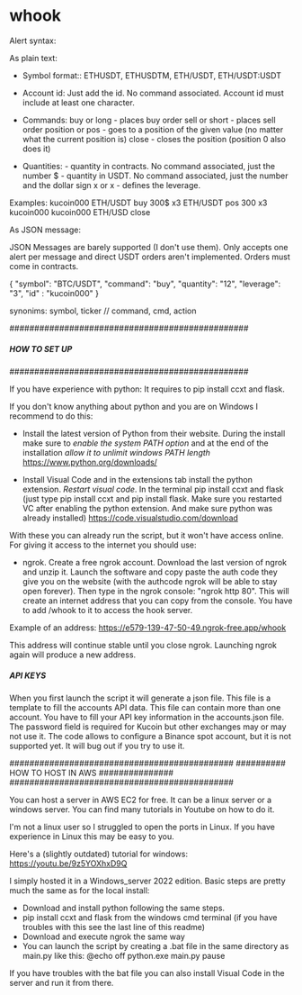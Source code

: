 # whook

Alert syntax:

As plain text:

* Symbol format:: ETHUSDT, ETHUSDTM, ETH/USDT, ETH/USDT:USDT

* Account id: Just add the id. No command associated. Account id must include at least one character.

* Commands:
buy or long - places buy order
sell or short - places sell order
position or pos - goes to a position of the given value (no matter what the current position is)
close - closes the position (position 0 also does it)

* Quantities:
<value> - quantity in contracts. No command associated, just the number
<value>$ - quantity in USDT. No command associated, just the number and the dollar sign
<value>x or x<value> - defines the leverage.

Examples:
kucoin000 ETH/USDT buy 300$ x3
ETH/USDT pos 300 x3 kucoin000
kucoin000 ETH/USD close

As JSON message:

JSON Messages are barely supported (I don't use them). Only accepts one alert per message and direct USDT orders aren't implemented.
Orders must come in contracts.

{
"symbol": "BTC/USDT",
"command": "buy",
"quantity": "12",
"leverage": "3",
"id" : "kucoin000"
}

synonims: symbol, ticker // command, cmd, action


################################################
#####  HOW TO SET UP ###########################
################################################

If you have experience with python: It requires to pip install ccxt and flask.

If you don't know anything about python and you are on Windows I recommend to do this:
- Install the latest version of Python from their website. During the install make sure to *enable the system PATH option* and at the end of the installation *allow it to unlimit windows PATH length*
https://www.python.org/downloads/

- Install Visual Code and in the extensions tab install the python extension. *Restart visual code*. In the terminal pip install ccxt and flask (just type pip install ccxt and pip install flask. Make sure you restarted VC after enabling the python extension. And make sure python was already installed)
https://code.visualstudio.com/download

With these you can already run the script, but it won't have access online. For giving it access to the internet you should use:

- ngrok. Create a free ngrok account. Download the last version of ngrok and unzip it. Launch the software and copy paste the auth code they give you on the website (with the authcode ngrok will be able to stay open forever). 
Then type in the ngrok console: "ngrok http 80". This will create an internet address that you can copy from the console. You have to add /whook to it to access the hook server.

Example of an address: https://e579-139-47-50-49.ngrok-free.app/whook

This address will continue stable until you close ngrok. Launching ngrok again will produce a new address.


##### API KEYS #######
When you first launch the script it will generate a json file. This file is a template to fill the accounts API data. This file can contain more than one account.
You have to fill your API key information in the accounts.json file. The password field is required for Kucoin but other exchanges may or may not use it.
The code allows to configure a Binance spot account, but it is not supported yet. It will bug out if you try to use it.


#############################################
########## HOW TO HOST IN AWS ###############
#############################################

You can host a server in AWS EC2 for free. It can be a linux server or a windows server. You can find many tutorials in Youtube on how to do it.

I'm not a linux user so I struggled to open the ports in Linux. If you have experience in Linux this may be easy to you.

Here's a (slightly outdated) tutorial for windows: https://youtu.be/9z5YOXhxD9Q

I simply hosted it in a Windows_server 2022 edition. Basic steps are pretty much the same as for the local install:
- Download and install python following the same steps.
- pip install ccxt and flask from the windows cmd terminal (if you have troubles with this see the last line of this readme)
- Download and execute ngrok the same way
- You can launch the script by creating a .bat file in the same directory as main.py like this:
@echo off
python.exe main.py
pause

If you have troubles with the bat file you can also install Visual Code in the server and run it from there.
